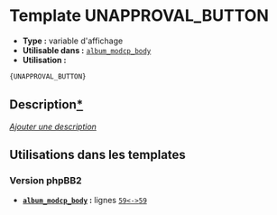 # Template UNAPPROVAL_BUTTON
* __Type :__ variable d'affichage
* __Utilisable dans :__ [`album_modcp_body`](../tpl/album_modcp_body.md#readme)
* __Utilisation :__

```html
{UNAPPROVAL_BUTTON}
```

## Description[*](https://fa-tvars.appspot.com/var/UNAPPROVAL_BUTTON)
[*Ajouter une description*](https://fa-tvars.appspot.com/var/UNAPPROVAL_BUTTON)

## Utilisations dans les templates

### Version phpBB2
* __[`album_modcp_body`](../tpl/album_modcp_body.md#readme) :__ lignes [`59`](../src/subsilver/album_modcp_body.tpl#L59)[`<->`](../src/subsilver/album_modcp_body.tpl#L59-L59)[`59`](../src/subsilver/album_modcp_body.tpl#L59)


